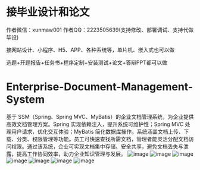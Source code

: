# 接毕业设计和论文
作者微信：xunmaw001  作者QQ：2223505639(支持修改、部署调试、支持代做毕设)

接网站设计、小程序、H5、APP、各种系统等，单片机、嵌入式也可以做

选题+开题报告+任务书+程序定制+安装测试+论文+答辩PPT都可以做
# Enterprise-Document-Management-System
基于 SSM（Spring、Spring MVC、MyBatis）的企业文档管理系统，为企业提供高效文档管理方案。Spring 实现依赖注入，提升系统可维护性；Spring MVC 处理用户请求，优化交互体验；MyBatis 简化数据库操作。系统涵盖文档上传、下载、分类、权限管理等功能。员工可快速查找所需文档，管理者能灵活分配文档访问权限。通过该系统，企业可实现文档集中存储、安全共享，避免文档丢失与泄露，提高工作协同效率，助力企业知识管理与发展。 
![image](https://github.com/user-attachments/assets/a6381d73-03e0-4bd3-927f-33cab86b6e75)
![image](https://github.com/user-attachments/assets/b0506cba-8372-49cd-9a70-6ea57a6169d7)
![image](https://github.com/user-attachments/assets/3d0688e2-80f5-4f34-887a-1172cb66d921)
![image](https://github.com/user-attachments/assets/22d5194c-e04b-4cb6-9488-d6394ae499f0)
![image](https://github.com/user-attachments/assets/08896f93-6705-4102-bccb-a63e9f522cdc)
![image](https://github.com/user-attachments/assets/7996a564-15fd-4c9a-b63e-98891a86d7af)
![image](https://github.com/user-attachments/assets/efc79b9b-ef42-4ced-a0e8-115763afe297)
